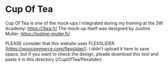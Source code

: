 # Cup Of Tea
Cup Of Tea is one of the mock-ups I integrated during my training at the 3W Academy: https://3wa.fr/
The mock-up itself was designed by Justine Muller: https://justine-muller.fr/

PLEASE consider that this website uses FLEXSLIDER (https://woocommerce.com/flexslider/).
I didn't upload it here to save space, but if you want to check the design,
pleade download this tool and paste it in this directory (/CupOfTea/flexslider)
